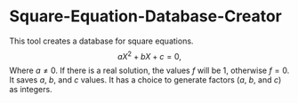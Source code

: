 # Square-Equation-Database-Creator

This tool creates a database for square equations. $$aX^2 + b X + c = 0,$$
Where $a \neq 0$. If there is a real solution, the values $f$ will be 1, otherwise $f=0$. It saves $a$, $b$, and $c$ values. It has a choice to generate factors ($a$, $b$, and $c$) as integers.
